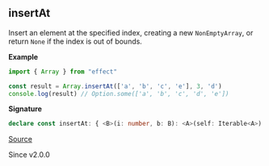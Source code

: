 ## insertAt

Insert an element at the specified index, creating a new `NonEmptyArray`,
or return `None` if the index is out of bounds.

**Example**

```ts
import { Array } from "effect"

const result = Array.insertAt(['a', 'b', 'c', 'e'], 3, 'd')
console.log(result) // Option.some(['a', 'b', 'c', 'd', 'e'])
```

**Signature**

```ts
declare const insertAt: { <B>(i: number, b: B): <A>(self: Iterable<A>) => Option<NonEmptyArray<A | B>>; <A, B>(self: Iterable<A>, i: number, b: B): Option<NonEmptyArray<A | B>>; }
```

[Source](https://github.com/Effect-TS/effect/tree/main/packages/effect/src/Array.ts#L1124)

Since v2.0.0